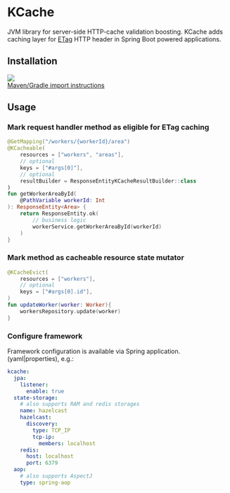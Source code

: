 # KCache
JVM library for server-side HTTP-cache validation boosting. KCache adds caching layer for [ETag](https://developer.mozilla.org/en-US/docs/Web/HTTP/Headers/ETag) HTTP header in Spring Boot powered applications.

## Installation
[![](https://jitpack.io/v/tigrulya-exe/kcache.svg)](https://jitpack.io/#tigrulya-exe/kcache) <br>
[Maven/Gradle import instructions](https://jitpack.io/#tigrulya-exe/convoyeur/0.1.0) <br>

## Usage
### Mark request handler method as eligible for ETag caching
```kotlin
@GetMapping("/workers/{workerId}/area")
@KCacheable(
    resources = ["workers", "areas"],
    // optional
    keys = ["#args[0]"], 
    // optional
    resultBuilder = ResponseEntityKCacheResultBuilder::class 
)
fun getWorkerAreaById(
    @PathVariable workerId: Int
): ResponseEntity<Area> {
    return ResponseEntity.ok(
        // business logic
        workerService.getWorkerAreaById(workerId)
    )
}
```
### Mark method as cacheable resource state mutator
```kotlin
@KCacheEvict(
    resources = ["workers"],
    // optional
    keys = ["#args[0].id"], 
)
fun updateWorker(worker: Worker){
    workersRepository.update(worker)
}
```
### Configure framework
Framework configuration is available via Spring application.(yaml|properties), e.g.:
```yaml
kcache:
  jpa:
    listener:
      enable: true
  state-storage:
    # also supports RAM and redis storages    
    name: hazelcast
    hazelcast:
      discovery:
        type: TCP_IP
        tcp-ip:
          members: localhost
    redis:
      host: localhost
      port: 6379
  aop:
    # also supports AspectJ
    type: spring-aop
```


